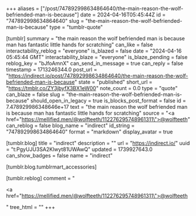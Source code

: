 +++
aliases = ["/post/747892998634864640/the-main-reason-the-wolf-befriended-man-is-because"]
date = 2024-04-16T05:45:44Z
id = "747892998634864640"
slug = "the-main-reason-the-wolf-befriended-man-is-because"
type = "tumblr-quote"

[tumblr]
summary = "the main reason the wolf befriended man is because man has fantastic little hands for scratching"
can_like = false
interactability_reblog = "everyone"
is_blazed = false
date = "2024-04-16 05:45:44 GMT"
interactability_blaze = "everyone"
is_blaze_pending = false
reblog_key = "bJfoAmnX"
can_send_in_message = true
can_reply = false
timestamp = 1713246344.0
post_url = "https://indirect.io/post/747892998634864640/the-main-reason-the-wolf-befriended-man-is-because"
state = "published"
short_url = "https://tmblr.co/ZY3jbyfX3BX1eW00"
note_count = 0.0
type = "quote"
can_blaze = false
slug = "the-main-reason-the-wolf-befriended-man-is-because"
should_open_in_legacy = true
is_blocks_post_format = false
id = 7.478929986348646e+17
text = "the main reason the wolf befriended man is because man has fantastic little hands for scratching"
source = "<a href=\"https://mellified.men/@wolfteeth/112276295748961311\">@wolfteeth</a>"
can_reblog = false
blog_name = "indirect"
id_string = "747892998634864640"
format = "markdown"
display_avatar = true

[tumblr.blog]
title = "indirect"
description = ""
url = "https://indirect.io/"
uuid = "t:PgyUJU3SA2Klwyt81UWAwQ"
updated = 1739927643.0
can_show_badges = false
name = "indirect"

[tumblr.blog.tumblrmart_accessories]

[tumblr.reblog]
comment = "<p><a href=\"https://mellified.men/@wolfteeth/112276295748961311\">@wolfteeth</a></p>"
tree_html = ""
+++
